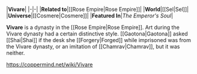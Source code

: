 |**Vivare**|
|-|-|
|**Related to**|[[Rose Empire\|Rose Empire]]|
|**World**|[[Sel\|Sel]]|
|**Universe**|[[Cosmere\|Cosmere]]|
|**Featured In**|*The Emperor's Soul*|

**Vivare** is a dynasty in the [[Rose Empire\|Rose Empire]].
Art during the Vivare dynasty had a certain distinctive style. [[Gaotona\|Gaotona]] asked [[Shai\|Shai]] if the desk she [[Forgery\|Forged]] while imprisoned was from the Vivare dynasty, or an imitation of [[Chamrav\|Chamrav]], but it was neither.



https://coppermind.net/wiki/Vivare